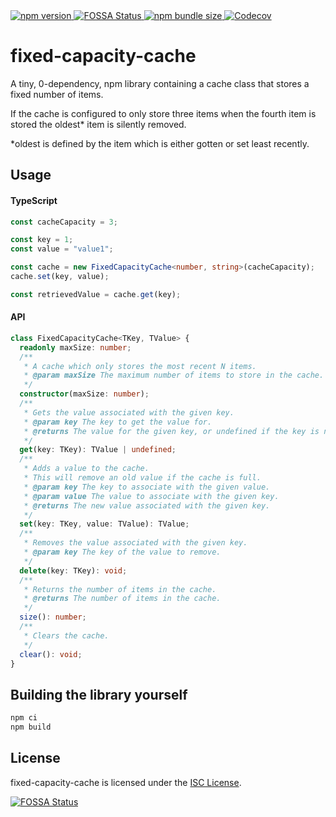 <a href="https://www.npmjs.com/package/fixed-capacity-cache" target="_blank" alt="npm version">
  <img alt="npm version" src="https://img.shields.io/npm/v/fixed-capacity-cache?logo=npm">
</a>
<a href="https://app.fossa.com/projects/custom%2B29651%2Fgithub.com%2Ftobysmith568%2Ffixed-capacity-cache?ref=badge_shield" target="_blank" alt="FOSSA Status">
  <img alt="FOSSA Status" src="https://app.fossa.com/api/projects/custom%2B29651%2Fgithub.com%2Ftobysmith568%2Ffixed-capacity-cache.svg?type=shield"/>
</a>
<a href="https://bundlephobia.com/package/fixed-capacity-cache" target="_blank" alt="npm bundle size">
  <img alt="npm bundle size" src="https://img.shields.io/bundlephobia/min/fixed-capacity-cache">
</a>
<a href="https://app.codecov.io/gh/tobysmith568/fixed-capacity-cache" target="_blank" alt="Codecov">
  <img alt="Codecov" src="https://img.shields.io/codecov/c/gh/tobysmith568/fixed-capacity-cache">
</a>

# fixed-capacity-cache

A tiny, 0-dependency, npm library containing a cache class that stores a fixed number of items.

If the cache is configured to only store three items when the fourth item is stored the oldest\* item is silently removed.

\*oldest is defined by the item which is either gotten or set least recently.

## Usage

#### TypeScript

```ts
const cacheCapacity = 3;

const key = 1;
const value = "value1";

const cache = new FixedCapacityCache<number, string>(cacheCapacity);
cache.set(key, value);

const retrievedValue = cache.get(key);
```

#### API

```ts
class FixedCapacityCache<TKey, TValue> {
  readonly maxSize: number;
  /**
   * A cache which only stores the most recent N items.
   * @param maxSize The maximum number of items to store in the cache.
   */
  constructor(maxSize: number);
  /**
   * Gets the value associated with the given key.
   * @param key The key to get the value for.
   * @returns The value for the given key, or undefined if the key is not in the cache.
   */
  get(key: TKey): TValue | undefined;
  /**
   * Adds a value to the cache.
   * This will remove an old value if the cache is full.
   * @param key The key to associate with the given value.
   * @param value The value to associate with the given key.
   * @returns The new value associated with the given key.
   */
  set(key: TKey, value: TValue): TValue;
  /**
   * Removes the value associated with the given key.
   * @param key The key of the value to remove.
   */
  delete(key: TKey): void;
  /**
   * Returns the number of items in the cache.
   * @returns The number of items in the cache.
   */
  size(): number;
  /**
   * Clears the cache.
   */
  clear(): void;
}
```

## Building the library yourself

```bash
npm ci
npm build
```

## License

fixed-capacity-cache is licensed under the [ISC License](./LICENSE.md).

[![FOSSA Status](https://app.fossa.com/api/projects/custom%2B29651%2Fgithub.com%2Ftobysmith568%2Ffixed-capacity-cache.svg?type=large)](https://app.fossa.com/projects/custom%2B29651%2Fgithub.com%2Ftobysmith568%2Ffixed-capacity-cache?ref=badge_large)
